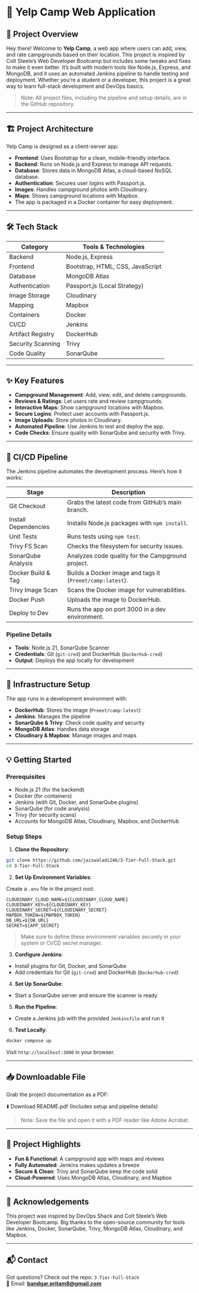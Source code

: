 
# 🚀 Yelp Camp Web Application

## 📝 Project Overview

Hey there! Welcome to **Yelp Camp**, a web app where users can add, view, and rate campgrounds based on their location. This project is inspired by Colt Steele’s Web Developer Bootcamp but includes some tweaks and fixes to make it even better. It’s built with modern tools like Node.js, Express, and MongoDB, and it uses an automated Jenkins pipeline to handle testing and deployment. Whether you’re a student or a developer, this project is a great way to learn full-stack development and DevOps basics.

> Note: All project files, including the pipeline and setup details, are in the GitHub repository.

---

## 🏗️ Project Architecture

Yelp Camp is designed as a client-server app:

- **Frontend**: Uses Bootstrap for a clean, mobile-friendly interface.
- **Backend**: Runs on Node.js and Express to manage API requests.
- **Database**: Stores data in MongoDB Atlas, a cloud-based NoSQL database.
- **Authentication**: Secures user logins with Passport.js.
- **Images**: Handles campground photos with Cloudinary.
- **Maps**: Shows campground locations with Mapbox.  
- The app is packaged in a Docker container for easy deployment.

---

## 🛠️ Tech Stack

| Category           | Tools & Technologies                             |
|--------------------|--------------------------------------------------|
| Backend            | Node.js, Express                                 |
| Frontend           | Bootstrap, HTML, CSS, JavaScript                 |
| Database           | MongoDB Atlas                                    |
| Authentication     | Passport.js (Local Strategy)                     |
| Image Storage      | Cloudinary                                       |
| Mapping            | Mapbox                                           |
| Containers         | Docker                                           |
| CI/CD              | Jenkins                                          |
| Artifact Registry  | DockerHub                                        |
| Security Scanning  | Trivy                                            |
| Code Quality       | SonarQube                                        |

---

## ✨ Key Features

- **Campground Management**: Add, view, edit, and delete campgrounds.
- **Reviews & Ratings**: Let users rate and review campgrounds.
- **Interactive Maps**: Show campground locations with Mapbox.
- **Secure Logins**: Protect user accounts with Passport.js.
- **Image Uploads**: Store photos in Cloudinary.
- **Automated Pipeline**: Use Jenkins to test and deploy the app.
- **Code Checks**: Ensure quality with SonarQube and security with Trivy.

---

## 🔄 CI/CD Pipeline

The Jenkins pipeline automates the development process. Here’s how it works:

| Stage                | Description                                           |
|----------------------|-------------------------------------------------------|
| Git Checkout         | Grabs the latest code from GitHub’s main branch.     |
| Install Dependencies | Installs Node.js packages with `npm install`.        |
| Unit Tests           | Runs tests using `npm test`.                          |
| Trivy FS Scan        | Checks the filesystem for security issues.           |
| SonarQube Analysis   | Analyzes code quality for the Campground project.     |
| Docker Build & Tag   | Builds a Docker image and tags it (`Preeet/camp:latest`). |
| Trivy Image Scan     | Scans the Docker image for vulnerabilities.          |
| Docker Push          | Uploads the image to DockerHub.                      |
| Deploy to Dev        | Runs the app on port 3000 in a dev environment.      |

### Pipeline Details

- **Tools**: Node.js 21, SonarQube Scanner  
- **Credentials**: Git (`git-cred`) and DockerHub (`Dockerhub-cred`)  
- **Output**: Deploys the app locally for development

---

## 🔧 Infrastructure Setup

The app runs in a development environment with:

- **DockerHub**: Stores the image (`Preeet/camp:latest`)
- **Jenkins**: Manages the pipeline
- **SonarQube & Trivy**: Check code quality and security
- **MongoDB Atlas**: Handles data storage
- **Cloudinary & Mapbox**: Manage images and maps

---

## 💡 Getting Started

### Prerequisites

- Node.js 21 (for the backend)
- Docker (for containers)
- Jenkins (with Git, Docker, and SonarQube plugins)
- SonarQube (for code analysis)
- Trivy (for security scans)
- Accounts for MongoDB Atlas, Cloudinary, Mapbox, and DockerHub

### Setup Steps

1. **Clone the Repository**:

```bash
git clone https://github.com/jaiswaladi246/3-Tier-Full-Stack.git  
cd 3-Tier-Full-Stack
```

2. **Set Up Environment Variables**:

Create a `.env` file in the project root:

```env
CLOUDINARY_CLOUD_NAME=${CLOUDINARY_CLOUD_NAME}  
CLOUDINARY_KEY=${CLOUDINARY_KEY}  
CLOUDINARY_SECRET=${CLOUDINARY_SECRET}  
MAPBOX_TOKEN=${MAPBOX_TOKEN}  
DB_URL=${DB_URL}  
SECRET=${APP_SECRET}
```

> Make sure to define these environment variables securely in your system or CI/CD secret manager.

3. **Configure Jenkins**:

- Install plugins for Git, Docker, and SonarQube
- Add credentials for Git (`git-cred`) and DockerHub (`Dockerhub-cred`)

4. **Set Up SonarQube**:

- Start a SonarQube server and ensure the scanner is ready

5. **Run the Pipeline**:

- Create a Jenkins job with the provided `Jenkinsfile` and run it

6. **Test Locally**:

```bash
docker compose up
```

Visit `http://localhost:3000` in your browser.

---

## 📥 Downloadable File

Grab the project documentation as a PDF:

⬇️ Download README.pdf (Includes setup and pipeline details)

> Note: Save the file and open it with a PDF reader like Adobe Acrobat.

---

## 🌟 Project Highlights

- **Fun & Functional**: A campground app with maps and reviews
- **Fully Automated**: Jenkins makes updates a breeze
- **Secure & Clean**: Trivy and SonarQube keep the code solid
- **Cloud-Powered**: Uses MongoDB Atlas, Cloudinary, and Mapbox

---

## 🙏 Acknowledgements

This project was inspired by DevOps Shack and Colt Steele’s Web Developer Bootcamp. Big thanks to the open-source community for tools like Jenkins, Docker, SonarQube, Trivy, MongoDB Atlas, Cloudinary, and Mapbox.

---

## 📬 Contact

Got questions? Check out the repo: `3-Tier-Full-Stack`  
📧 Email: **bandgar.pritam8@gmail.com**
